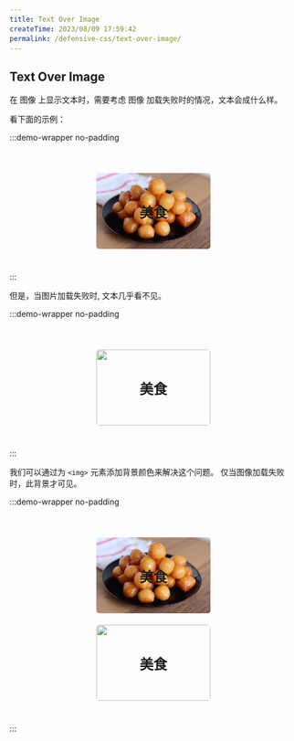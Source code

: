```yaml
---
title: Text Over Image
createTime: 2023/08/09 17:59:42
permalink: /defensive-css/text-over-image/
---
```


## Text Over Image

在 图像 上显示文本时，需要考虑 图像 加载失败时的情况，文本会成什么样。

看下面的示例：

<style>
.image-wrapper-113 {
  background-color: var(--vp-c-bg);
  padding: 20px;
}
.image-cover-113 {
  position: relative;
  width: 200px;
  height: 133px;
  overflow: hidden;
  border-radius: 5px;
  margin: 20px auto;
}
.image-cover-113 img {
  width: 200px;
  height: 133px;
  object-fit: cover;
}

.image-cover-113 img.bg {
  background-color: var(--vp-c-gray-1);
}

.image-cover-113 p {
  position: absolute;
  top: 50%;
  left: 50%;
  transform: translate(-50%, -50%);
  margin: 0;
  color: var(--vp-c-bg);
  font-size: 24px;
  font-weight: bold;
  text-shadow: var(--vp-shadow-1);
}
</style>

:::demo-wrapper no-padding

<div class="image-wrapper-113">
<div class="image-cover-113">
  <img src="/images/defensive-css/ratio.png" alt="">
  <p>美食</p>
</div>
</div>
:::

但是，当图片加载失败时, 文本几乎看不见。

:::demo-wrapper no-padding

<div class="image-wrapper-113">
<div class="image-cover-113">
  <img src="" alt="">
  <p>美食</p>
</div>
</div>
:::

我们可以通过为 `<img>` 元素添加背景颜色来解决这个问题。
仅当图像加载失败时，此背景才可见。

:::demo-wrapper no-padding

<div class="image-wrapper-113">
<div class="image-cover-113">
  <img src="/images/defensive-css/ratio.png" alt="">
  <p>美食</p>
</div>

<div class="image-cover-113">
  <img src="" class="bg" alt="">
  <p>美食</p>
</div>
</div>
:::
